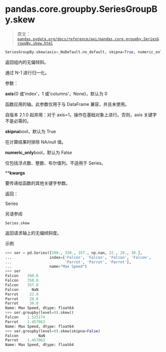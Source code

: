 # pandas.core.groupby.SeriesGroupBy.skew

> 原文：[`pandas.pydata.org/docs/reference/api/pandas.core.groupby.SeriesGroupBy.skew.html`](https://pandas.pydata.org/docs/reference/api/pandas.core.groupby.SeriesGroupBy.skew.html)

```py
SeriesGroupBy.skew(axis=_NoDefault.no_default, skipna=True, numeric_only=False, **kwargs)
```

返回组内的无偏倾斜。

通过 N-1 进行归一化。

参数：

**axis**{0 或'index'，1 或'columns'，None}，默认为 0

函数应用的轴。此参数仅用于与 DataFrame 兼容，并且未使用。

自版本 2.1.0 起弃用：对于 axis=1，操作在基础对象上进行。否则，axis 关键字不是必需的。

**skipna**bool，默认为 True

在计算结果时排除 NA/null 值。

**numeric_only**bool，默认为 False

仅包括浮点数、整数、布尔值列。不适用于 Series。

****kwargs**

要传递给函数的其他关键字参数。

返回：

Series

另请参阅

`Series.skew`

返回请求轴上的无偏倾斜度。

示例

```py
>>> ser = pd.Series([390., 350., 357., np.nan, 22., 20., 30.],
...                 index=['Falcon', 'Falcon', 'Falcon', 'Falcon',
...                        'Parrot', 'Parrot', 'Parrot'],
...                 name="Max Speed")
>>> ser
Falcon    390.0
Falcon    350.0
Falcon    357.0
Falcon      NaN
Parrot     22.0
Parrot     20.0
Parrot     30.0
Name: Max Speed, dtype: float64
>>> ser.groupby(level=0).skew()
Falcon    1.525174
Parrot    1.457863
Name: Max Speed, dtype: float64
>>> ser.groupby(level=0).skew(skipna=False)
Falcon         NaN
Parrot    1.457863
Name: Max Speed, dtype: float64 
```
